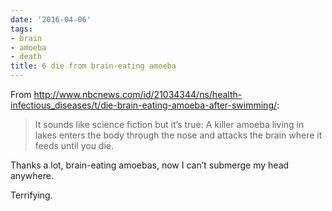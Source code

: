 ```yaml
---
date: '2016-04-06'
tags:
- brain
- amoeba
- death
title: 6 die from brain-eating amoeba
---
```


From http://www.nbcnews.com/id/21034344/ns/health-infectious_diseases/t/die-brain-eating-amoeba-after-swimming/:

>It sounds like science fiction but it’s true: A killer amoeba living in lakes enters the body through the nose and attacks the brain where it feeds until you die.

Thanks a lot, brain-eating amoebas, now I can’t submerge my head anywhere.

Terrifying.
